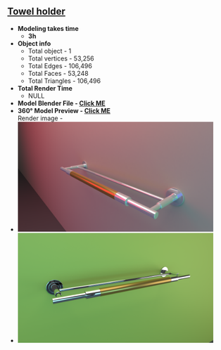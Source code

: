 <h2><a href="https://tahsin000.github.io/BLENDER_GAME_DEVELOPMENT/Towel%20holder/Assets/examples/towel_holder.html">
Towel holder</a></h2>
<ul>
<li><strong>Modeling takes time</strong>
<ul>
<li><strong>3h</strong></li>
</ul>
</li>
<li><strong>Object info</strong>
<ul>
<li>Total object - 1</li>
<li>Total vertices - 53,256</li>
<li>Total Edges - 106,496</li>
<li>Total Faces - 53,248</li>
<li>Total Triangles - 106,496</li>
</ul>
</li>
<li><strong>Total Render Time</strong><br />
<ul>
<li>NULL</li>
</ul>
</li>
<li><strong>Model Blender File - <a href="https://github.com/Tahsin000/BLENDER_GAME_DEVELOPMENT/blob/master/Towel%20holder/Assets/examples/models/blender/Towel%20holder.blend?raw=true">Click ME</a></strong></li>
  
<li><strong>360° Model Preview - <a href="https://tahsin000.github.io/BLENDER_GAME_DEVELOPMENT/Towel%20holder/Assets/examples/towel_holder.html">Click ME</a></strong></li>
Render image - 
  <li><strong><img src="https://github.com/Tahsin000/BLENDER_GAME_DEVELOPMENT/blob/master/Towel%20holder/Assets/examples/IMG/IMG_1.png" height="250"> </strong></li>
  <li><strong><img src="https://github.com/Tahsin000/BLENDER_GAME_DEVELOPMENT/blob/master/Towel%20holder/Assets/examples/IMG/IMG_2.png" height="250"> </strong></li>
</ul>
<p>&nbsp;</p>
<p>&nbsp;</p>
